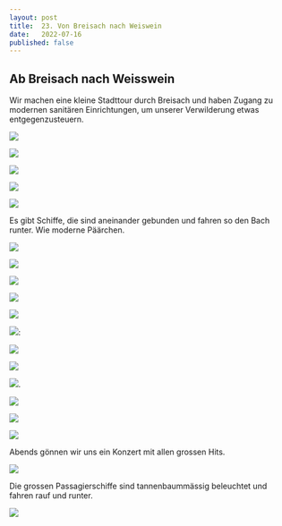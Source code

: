 ```yaml
---
layout: post
title:  23. Von Breisach nach Weiswein
date:   2022-07-16
published: false
---
```


##  Ab Breisach nach Weisswein ##

Wir machen eine kleine Stadttour durch Breisach und haben Zugang zu modernen sanitären Einrichtungen, um unserer Verwilderung etwas entgegenzusteuern.

![](/img/20220716_ms_res_breisach_0.jpg)

![](/img/20220716_ms_res_breisach_1.jpg)

![](/img/20220716_ms_res_breisach_2.jpg)

![](/img/20220716_ms_res_breisach_3.jpg)

![](/img/20220716_ms_res_breisach_4.jpg)

Es gibt Schiffe, die sind aneinander gebunden und fahren so den Bach runter.
Wie moderne Päärchen.

![](/img/20220716_ms_res_breisach_5.jpg)

![](/img/20220716_ms_res_breisach_6.jpg)

![](/img/20220716_ms_res_breisach_7.jpg)

![](/img/20220716_ms_res_breisach_8.jpg)

![](/img/20220716_ms_res_breisach_9.jpg)

![](/img/20220716_ms_res_breisach_10.jpg):

![](/img/20220716_ms_res_breisach_11.jpg)

![](/img/20220716_ms_res_breisach_12.jpg)

![](/img/20220716_ms_res_breisach_13.jpg).

![](/img/20220716_ms_res_breisach_14.jpg)

![](/img/20220716_ms_res_breisach_15.jpg)

![](/img/20220716_ms_res_breisach_16.jpg)

Abends gönnen wir uns ein Konzert mit allen grossen Hits.

![](/img/20220717_ms_res_breisach_0.jpg)

Die grossen Passagierschiffe sind tannenbaummässig beleuchtet und fahren rauf und runter.

![](/img/20220717_ms_res_breisach_1.jpg)
